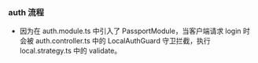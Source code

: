### auth 流程

- 因为在 auth.module.ts 中引入了 PassportModule，当客户端请求 login 时会被 auth.controller.ts 中的 LocalAuthGuard 守卫拦截，执行 local.strategy.ts 中的 validate。
